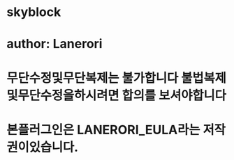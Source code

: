 # skyblock

# author: Lanerori

# 무단수정및무단복제는 불가합니다 불법복제및무단수정을하시려면 합의를 보셔야합니다

# 본플러그인은 LANERORI_EULA라는 저작권이있습니다.
